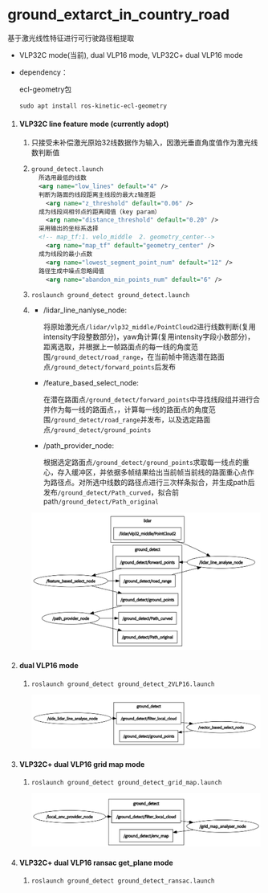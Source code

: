 # ground_extarct_in_country_road

基于激光线性特征进行可行驶路径粗提取

-  VLP32C mode(当前),  dual VLP16 mode, VLP32C+ dual VLP16 mode 

- dependency：

  ecl-geometry包

  `sudo apt install ros-kinetic-ecl-geometry`

1. #### VLP32C line feature mode (currently adopt)

   1. 只接受未补偿激光原始32线数据作为输入，因激光垂直角度值作为激光线数判断值

   2. ```xml
      ground_detect.launch
      	所选用最低的线数
      	<arg name="low_lines" default="4" />
      	判断为路面的线段距离主线段的最大z轴差距
          <arg name="z_threshold" default="0.06" />
      	成为线段间相邻点的距离阈值（key param）
          <arg name="distance_threshold" default="0.20" />
      	采用输出的坐标系选择
      	<!-- map_tf:1. velo_middle  2. geometry_center-->
          <arg name="map_tf" default="geometry_center" />
      	成为线段的最小点数
          <arg name="lowest_segment_point_num" default="12" />
      	路径生成中噪点忽略阈值
          <arg name="abandon_min_points_num" default="6" />
      ```

   3. `roslaunch ground_detect ground_detect.launch`

   4. - /lidar_line_nanlyse_node:

        将原始激光点`/lidar/vlp32_middle/PointCloud2`进行线数判断(复用intensity字段整数部分)，yaw角计算(复用intensity字段小数部分)，距离选取，并根据上一帧路面点的每一线的角度范围`/ground_detect/road_range`，在当前帧中筛选潜在路面点`/ground_detect/forward_points`后发布

      - /feature_based_select_node:

        在潜在路面点`/ground_detect/forward_points`中寻找线段组并进行合并作为每一线的路面点，，计算每一线的路面点的角度范围`/ground_detect/road_range`并发布，以及选定路面点`/ground_detect/ground_points`

      - /path_provider_node:

        根据选定路面点`/ground_detect/ground_points`求取每一线点的重心，存入缓冲区，并依据多帧结果给出当前帧当前线的路面重心点作为路径点。对所选中线数的路径点进行三次样条拟合，并生成path后发布`/ground_detect/Path_curved`，拟合前path`/ground_detect/Path_original`

      <img src="./pic/VLP32_liner_graph.png">

2. #### dual VLP16 mode

   1. `roslaunch ground_detect ground_detect_2VLP16.launch`

      <img src="./pic/2VLP16.png">

3. #### VLP32C+ dual VLP16 grid map mode 

   1. `roslaunch ground_detect ground_detect_grid_map.launch`

      <img src="./pic/grid_map.png">

4. #### VLP32C+ dual VLP16 ransac get_plane  mode 

   1. `roslaunch ground_detect ground_detect_ransac.launch`